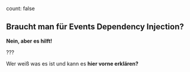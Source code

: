 count: false

## Braucht man für Events Dependency Injection?

__Nein, aber es hilft!__

???

Wer weiß was es ist und kann es __hier vorne erklären?__